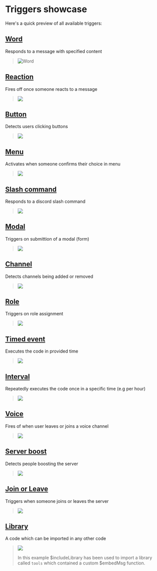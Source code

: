 # Triggers showcase
Here's a quick preview of all available triggers:

## [Word](./word.md)
Responds to a message with specified content
> ![Word](https://i.imgur.com/zQtDgDM.png)

## [Reaction](./reaction.md)
Fires off once someone reacts to a message
> ![](https://i.imgur.com/h1pe28J.gif)

## [Button](./button.md)
Detects users clicking buttons
> ![](https://i.imgur.com/QrxFg8d.png)

## [Menu](./menu.md)
Activates when someone confirms their choice in menu
> ![](https://i.imgur.com/7wZLMIq.gif)

## [Slash command](./slash.md)
Responds to a discord slash command
> ![](https://i.imgur.com/Hspy46H.gif)

## [Modal](./modal.md)
Triggers on submittion of a modal (form)
> ![](https://i.imgur.com/ON9e1D4.png)

## [Channel](./channel.md)
Detects channels being added or removed
> ![](https://cdn.discordapp.com/attachments/957286111250624552/1105138748414492772/channel-trigger.gif)

## [Role](./roleaddremove.md)
Triggers on role assignment

> ![](https://cdn.discordapp.com/attachments/957286111250624552/1105149730553614486/voice-trigger.gif)

## [Timed event](./time.md)
Executes the code in provided time
> ![](https://cdn.discordapp.com/attachments/1105135517055594508/1105141376083038240/image.png)

## [Interval](./time.md)
Repeatedly executes the code once in a specific time (e.g per hour)
> ![](https://cdn.discordapp.com/attachments/1100128432395927765/1116042286812385370/image.png)

## [Voice](./voicecondecon.md)
Fires of when user leaves or joins a voice channel

> ![](https://cdn.discordapp.com/attachments/957286111250624552/1105149730553614486/voice-trigger.gif)

## [Server boost](./serverboost.md)
Detects people boosting the server

> ![](https://cdn.discordapp.com/attachments/957286111250624552/1105142982270783587/image.png)

## [Join or Leave](./joinorleave.md)
Triggers when someone joins or leaves the server

> ![](https://cdn.discordapp.com/attachments/957286111250624552/1105143572510027806/image.png)

## [Library](./library.md)
A code which can be imported in any other code

> ![](https://cdn.discordapp.com/attachments/957286111250624552/1105145858581872750/image.png)
> 
> In this example $includeLibrary has been used to import a library called `tools` which contained a custom $embedMsg function.
